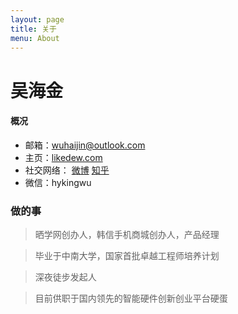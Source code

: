 ```yaml
---
layout: page
title: 关于
menu: About
---
```


吴海金
===

#### 概况

- 邮箱：wuhaijin@outlook.com
- 主页：[likedew.com][1]
- 社交网络：  [微博][2]   [知乎][3]  
- 微信：hykingwu

### 做的事
> 晒学网创办人，韩信手机商城创办人，产品经理

> 毕业于中南大学，国家首批卓越工程师培养计划

> 深夜徒步发起人

> 目前供职于国内领先的智能硬件创新创业平台硬蛋


[1]:	http://likedew.com
[2]:	http://weibo.com/dream100fly
[3]:	http://www.zhihu.com/people/hyking